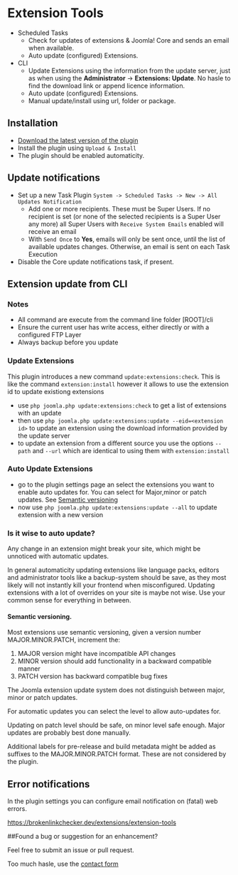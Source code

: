 # Extension Tools

- Scheduled Tasks
    - Check for updates of extensions & Joomla! Core and sends an email when available.
    - Auto update (configured) Extensions.
- CLI
    - Update Extensions using the information from the update server, just as when using the **Administrator** → **Extensions: Update**. No hasle to find the download link or append licence information.
    - Auto update (configured) Extensions.
    - Manual update/install using url, folder or package.


## Installation

- [Download the latest version of the plugin](https://github.com/brbrbr/plg_system_extensiontools/releases/latest)
- Install the plugin using `Upload & Install`
- The plugin should be enabled automaticity.

## Update notifications

- Set up a new Task Plugin `System -> Scheduled Tasks -> New -> All Updates Notification`
    - Add one or more recipients. These must be Super Users. If no recipient is set (or none of the selected recipients is a Super User any more) all Super Users with `Receive System Emails` enabled will receive an email
    - With `Send Once` to **Yes**, emails will only be sent once, until the list of available updates changes. Otherwise, an email is sent on each Task Execution
- Disable the Core update notifications task, if present.

## Extension update from CLI

### Notes
- All command are execute from the command line folder [ROOT]/cli
- Ensure the current user has write access, either directly or with a configured FTP Layer
- Always backup before you update

 ### Update Extensions

 This plugin introduces a new command `update:extensions:check`. This is like the command `extension:install` however it allows to use the extension id to update existiong extensions
 - use `php joomla.php update:extensions:check` to get a list of extensions with an update
 - then use `php joomla.php update:extensions:update --eid=<extension id>` to update an extension using the download information provided by the update server
 - to update an extension from a different source you use the options `--path` and `--url` which are identical to using them with `extension:install`

 ### Auto Update Extensions
 - go to the plugin settings page an select the extensions you want to enable auto updates for. You can select for Major,minor or patch updates. See [Semantic versioning](#semantic-versioning)
 - now use `php joomla.php update:extensions:update --all` to update extension with a new version

 ### Is it wise to auto update?

 Any change in an extension might break your site, which might be unnoticed with automatic updates. 

 In general automaticity updating extensions like language packs, editors and administrator tools like a backup-system should be save, as they most likely will not instantly kill your frontend when misconfigured. Updating extensions with a lot of overrides on your site is maybe not wise. Use your common sense for everything in between.


#### Semantic versioning.
Most extensions use semantic versioning, given a version number MAJOR.MINOR.PATCH, increment the:

1. MAJOR version might have incompatible API changes
2. MINOR version should add functionality in a backward compatible manner
3. PATCH version has backward compatible bug fixes


The Joomla extension update system does not distinguish between major, minor or patch updates. 

For automatic updates you can select the level to allow auto-updates for. 

Updating on patch level should be safe, on minor level safe enough. Major updates are probably best done manually.


Additional labels for pre-release and build metadata might be added as suffixes to the MAJOR.MINOR.PATCH format. These are not considered by the plugin.

## Error notifications

In the plugin settings you can configure email notification on (fatal) web errors. 

https://brokenlinkchecker.dev/extensions/extension-tools


##Found a bug or suggestion for an enhancement?

Feel free to submit an issue or pull request.

Too much hasle, use the [contact form](https://brokenlinkchecker.dev/contact)
